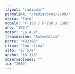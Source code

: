 ```yaml
---
layout: "radiador"
permalink: "/radiadores/2609/"
marca: "Ford"
modelo: "F-150 / F-250 / Lobo"
ano: "1994"
motor: "L6 4.9"
transmision: "Automática"
parte: "432198"
clima: "Con clima"
alto: "27 5/8"
ancho: "18 3/8"
observaciones: ""
id: "2609"
---
```


